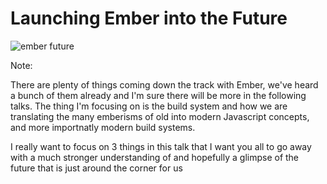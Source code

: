 # Launching Ember into the Future

![ember future](/ember-to-the-future.png) <!-- .element style="margin-top: 100px" -->

Note:

There are plenty of things coming down the track with Ember, we've heard a bunch of them already and I'm sure there will be more in the following talks. The thing I'm focusing on is the build system and how we are translating the many emberisms of old into modern Javascript concepts, and more importnatly modern build systems.

I really want to focus on 3 things in this talk that I want you all to go away with a much stronger understanding of and hopefully a glimpse of the future that is just around the corner for us